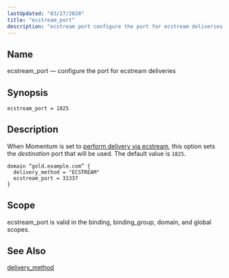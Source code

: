 ```yaml
---
lastUpdated: "03/27/2020"
title: "ecstream_port"
description: "ecstream port configure the port for ecstream deliveries ecstream port 1825 When Momentum is set to perform delivery via ecstream this option sets the destination port that will be used The default value is 1825 Example 72 6 ecstream port example ecstream port is valid in the binding binding group..."
---
```


<a name="conf.ref.ecstream_port"></a> 
## Name

ecstream_port — configure the port for ecstream deliveries

## Synopsis

`ecstream_port = 1825`

<a name="idp24417632"></a> 
## Description

When Momentum is set to [perform delivery via ecstream](/momentum/4/config/ref-delivery-method), this option sets the *destination* port that will be used. The default value is `1825`.

<a name="conf.ref.ecstream_port.example"></a> 


```
domain “gold.example.com” {
  delivery_method = "ECSTREAM"
  ecstream_port = 31337
}
```

<a name="idp24423456"></a> 
## Scope

ecstream_port is valid in the binding, binding_group, domain, and global scopes.

<a name="idp24425328"></a> 
## See Also

[delivery_method](/momentum/4/config/ref-delivery-method)